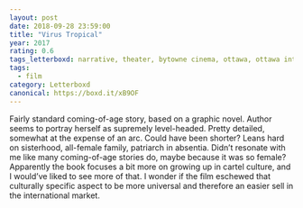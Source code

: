 ```yaml
---
layout: post 
date: 2018-09-28 23:59:00
title: "Virus Tropical"
year: 2017
rating: 0.6
tags_letterboxd: narrative, theater, bytowne cinema, ottawa, ottawa international animation festival, animation, festival
tags:
  - film
category: Letterboxd
canonical: https://boxd.it/xB9OF
---
```


Fairly standard coming-of-age story, based on a graphic novel. Author seems to portray herself as supremely level-headed. Pretty detailed, somewhat at the expense of an arc. Could have been shorter? Leans hard on sisterhood, all-female family, patriarch in absentia. Didn’t resonate with me like many coming-of-age stories do, maybe because it was so female? Apparently the book focuses a bit more on growing up in cartel culture, and I would’ve liked to see more of that. I wonder if the film eschewed that culturally specific aspect to be more universal and therefore an easier sell in the international market.